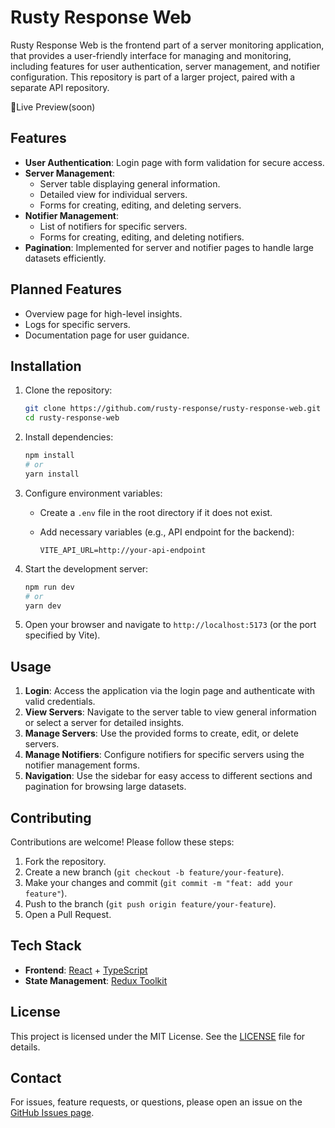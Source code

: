 # Rusty Response Web

Rusty Response Web is the frontend part of a server monitoring application, that provides a user-friendly interface for managing and monitoring, including features for user authentication, server management, and notifier configuration. This repository is part of a larger project, paired with a separate API repository.

📍Live Preview(soon)

## Features

- **User Authentication**: Login page with form validation for secure access.
- **Server Management**:
  - Server table displaying general information.
  - Detailed view for individual servers.
  - Forms for creating, editing, and deleting servers.
- **Notifier Management**:
  - List of notifiers for specific servers.
  - Forms for creating, editing, and deleting notifiers.
- **Pagination**: Implemented for server and notifier pages to handle large datasets efficiently.

## Planned Features
- Overview page for high-level insights.
- Logs for specific servers.
- Documentation page for user guidance.

## Installation

1. Clone the repository:
   ```bash
   git clone https://github.com/rusty-response/rusty-response-web.git
   cd rusty-response-web
   ```

2. Install dependencies:
   ```bash
   npm install
   # or
   yarn install
   ```

3. Configure environment variables:
   - Create a `.env` file in the root directory if it does not exist.
   - Add necessary variables (e.g., API endpoint for the backend):
     
     ```env
     VITE_API_URL=http://your-api-endpoint
     ```

4. Start the development server:
   ```bash
   npm run dev
   # or
   yarn dev
   ```

5. Open your browser and navigate to `http://localhost:5173` (or the port specified by Vite).

## Usage

1. **Login**: Access the application via the login page and authenticate with valid credentials.
2. **View Servers**: Navigate to the server table to view general information or select a server for detailed insights.
3. **Manage Servers**: Use the provided forms to create, edit, or delete servers.
4. **Manage Notifiers**: Configure notifiers for specific servers using the notifier management forms.
5. **Navigation**: Use the sidebar for easy access to different sections and pagination for browsing large datasets.

## Contributing

Contributions are welcome! Please follow these steps:
1. Fork the repository.
2. Create a new branch (`git checkout -b feature/your-feature`).
3. Make your changes and commit (`git commit -m "feat: add your feature"`).
4. Push to the branch (`git push origin feature/your-feature`).
5. Open a Pull Request.

## Tech Stack
- **Frontend**: [React](https://react.dev/) + [TypeScript](https://www.typescriptlang.org/)
- **State Management**: [Redux Toolkit](https://redux-toolkit.js.org/)

## License

This project is licensed under the MIT License. See the [LICENSE](LICENSE) file for details.

## Contact

For issues, feature requests, or questions, please open an issue on the [GitHub Issues page](https://github.com/rusty-response/rusty-response-web/issues).

